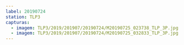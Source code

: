 ```yaml
---
label: 20190724
station: TLP3
capturas:
  - imagem: TLP3/2019/201907/20190724/M20190725_023738_TLP_3P.jpg
  - imagem: TLP3/2019/201907/20190724/M20190725_032833_TLP_3P.jpg
---
```

